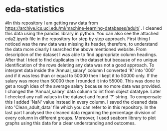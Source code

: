 # eda-statistics
#In this repository I am getting raw data from https://archive.ics.uci.edu/ml/machine-learning-databases/adult/ .
I cleaned this data using the pandas library in python. You can also see the attached eda2.ipynb file in the repository for step by step approach.
First thing I noticed was the raw data was missing its header, therefore, to understand the data more clearly I searched the above mentioned website. From description of the dataset I was able to find appropriate column headings.
After that I tried to find duplicates in the dataset but because of no unique identification of the rows deleting any data was not a good approach.
To interpret data inside the 'Annual_salary' column I converted 'K' into '000' and if it was less than or equal to 50000 then I kept it to 50000 only. If the salary was more than 50000 then I rounded it into 55000. This was done to get a rough idea of the average salary because no more data was provided.
I changed the 'Annual_salary' data column to int from object datatype.
Later I checked any null values in the dataset and found '?' string. To compensate this I added 'NaN' value instead in every column.
I saved the cleaned data into 'Clean_adult_data' file which you can refer to in this repository.
In the last part I analysed the cleaned data regarding the percentage division of every column in different groups. Moreover, I used seaborn library to plot graphs using this data for a clear understanding and outcomes.
